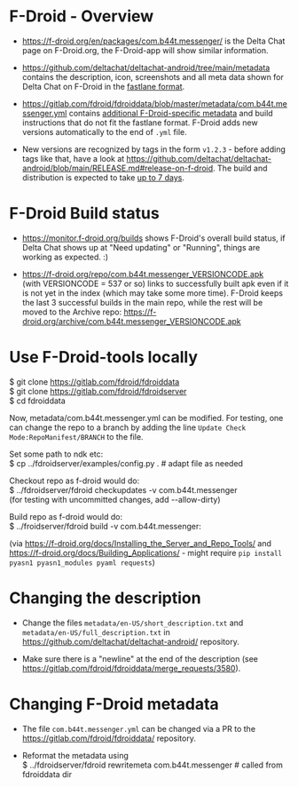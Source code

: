 # F-Droid - Overview

- <https://f-droid.org/en/packages/com.b44t.messenger/>
  is the Delta Chat page on F-Droid.org,
  the F-Droid-app will show similar information.

- <https://github.com/deltachat/deltachat-android/tree/main/metadata>
  contains the description, icon, screenshots and all meta data shown for Delta Chat on F-Droid
  in the [fastlane format](https://f-droid.org/en/docs/All_About_Descriptions_Graphics_and_Screenshots/#fastlane-structure).

- <https://gitlab.com/fdroid/fdroiddata/blob/master/metadata/com.b44t.messenger.yml>
  contains [additional F-Droid-specific metadata](https://f-droid.org/en/docs/All_About_Descriptions_Graphics_and_Screenshots/#in-the-f-droid-repo)
  and build instructions that do not fit the fastlane format.
  F-Droid adds new versions automatically to the end of `.yml` file.

- New versions are recognized by tags in the form `v1.2.3` -
  before adding tags like that, have a look at
  <https://github.com/deltachat/deltachat-android/blob/main/RELEASE.md#release-on-f-droid>.
  The build and distribution is expected to take
  [up to 7 days](https://gitlab.com/fdroid/wiki/-/wikis/FAQ#how-long-does-it-take-for-my-app-to-show-up-on-website-and-client).


# F-Droid Build status

- <https://monitor.f-droid.org/builds>
  shows F-Droid's overall build status,
  if Delta Chat shows up at "Need updating" or "Running",
  things are working as expected. :)

- <https://f-droid.org/repo/com.b44t.messenger_VERSIONCODE.apk>  
  (with VERSIONCODE = 537 or so) links to successfully built apk
  even if it is not yet in the index (which may take some more time).
  F-Droid keeps the last 3 successful builds in the main repo,
  while the rest will be moved to the Archive repo:
  <https://f-droid.org/archive/com.b44t.messenger_VERSIONCODE.apk>


# Use F-Droid-tools locally

$ git clone https://gitlab.com/fdroid/fdroiddata  
$ git clone https://gitlab.com/fdroid/fdroidserver  
$ cd fdroiddata  

Now, metadata/com.b44t.messenger.yml can be modified.
For testing, one can change the repo to a branch
by adding the line `Update Check Mode:RepoManifest/BRANCH` to the file.

Set some path to ndk etc:  
$ cp ../fdroidserver/examples/config.py .  # adapt file as needed

Checkout repo as f-droid would do:  
$ ../fdroidserver/fdroid checkupdates -v com.b44t.messenger  
(for testing with uncommitted changes, add --allow-dirty)

Build repo as f-droid would do:  
$ ../froidserver/fdroid build -v com.b44t.messenger:<versionCode>

(via <https://f-droid.org/docs/Installing_the_Server_and_Repo_Tools/> 
and <https://f-droid.org/docs/Building_Applications/> -
might require `pip install pyasn1 pyasn1_modules pyaml requests`)


# Changing the description

- Change the files `metadata/en-US/short_description.txt`
  and `metadata/en-US/full_description.txt`
  in <https://github.com/deltachat/deltachat-android/> repository.

- Make sure there is a "newline" at the end of the description
  (see <https://gitlab.com/fdroid/fdroiddata/merge_requests/3580>).


# Changing F-Droid metadata

- The file `com.b44t.messenger.yml` can be changed via a PR to the <https://gitlab.com/fdroid/fdroiddata/> repository.

- Reformat the metadata using  
  $ ../fdroidserver/fdroid rewritemeta com.b44t.messenger  # called from fdroiddata dir
 
